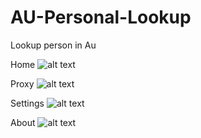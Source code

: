 # AU-Personal-Lookup
Lookup person in Au

Home
![alt text](https://imgur.com/G5hv83U.png)

Proxy
![alt text](https://imgur.com/xAMAHOS.png)

Settings
![alt text](https://imgur.com/VtoliIC.png)

About
![alt text](https://imgur.com/KIzRnvC.png)



